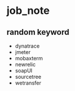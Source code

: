 # job_note

## random keyword
+ dynatrace
+ jmeter
+ mobaxterm
+ newrelic
+ soapUI
+ sourcetree
+ wetransfer
